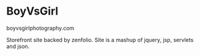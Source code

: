 # BoyVsGirl
boyvsgirlphotography.com

Storefront site backed by zenfolio.  Site is a mashup of jquery, jsp, servlets and json.
